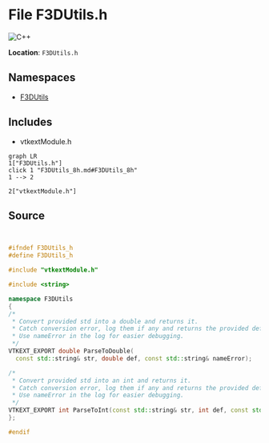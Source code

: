 # File F3DUtils.h

![][C++]

**Location**: `F3DUtils.h`





## Namespaces

* [F3DUtils](namespaceF3DUtils.md)

## Includes

* vtkextModule.h


```mermaid
graph LR
1["F3DUtils.h"]
click 1 "F3DUtils_8h.md#F3DUtils_8h"
1 --> 2

2["vtkextModule.h"]

```


## Source


```cpp


#ifndef F3DUtils_h
#define F3DUtils_h

#include "vtkextModule.h"

#include <string>

namespace F3DUtils
{
/*
 * Convert provided std into a double and returns it.
 * Catch conversion error, log them if any and returns the provided def value.
 * Use nameError in the log for easier debugging.
 */
VTKEXT_EXPORT double ParseToDouble(
  const std::string& str, double def, const std::string& nameError);

/*
 * Convert provided std into an int and returns it.
 * Catch conversion error, log them if any and returns the provided def value.
 * Use nameError in the log for easier debugging.
 */
VTKEXT_EXPORT int ParseToInt(const std::string& str, int def, const std::string& nameError);
};

#endif
```


[private]: https://img.shields.io/badge/-private-red (private)
[public]: https://img.shields.io/badge/-public-brightgreen (public)
[static]: https://img.shields.io/badge/-static-lightgrey (static)
[C++]: https://img.shields.io/badge/language-C%2B%2B-blue (C++)
[protected]: https://img.shields.io/badge/-protected-yellow (protected)